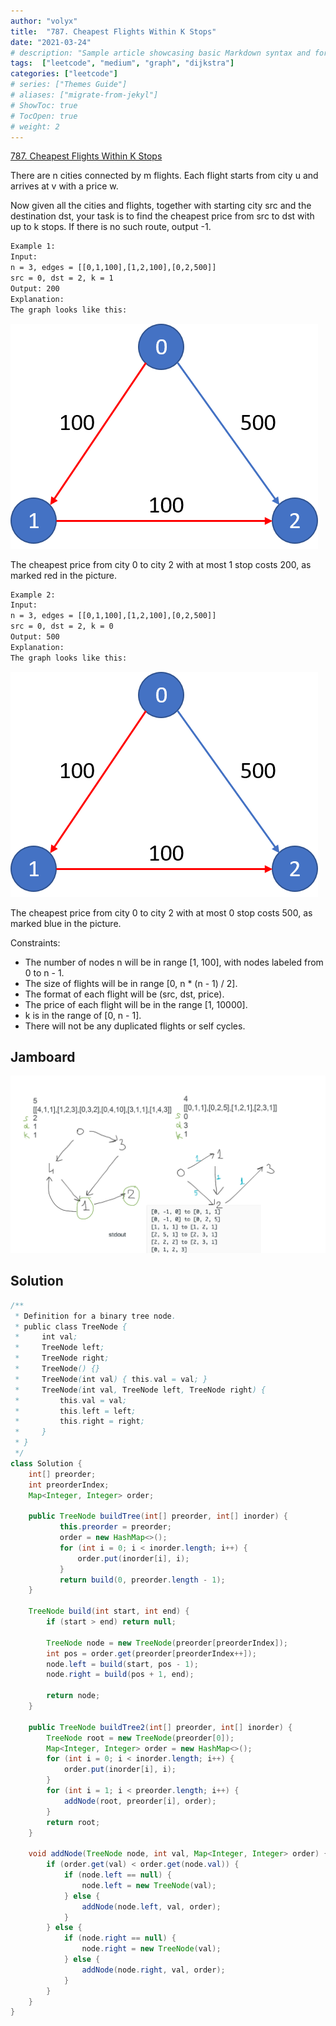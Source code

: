 ```yaml
---
author: "volyx"
title:  "787. Cheapest Flights Within K Stops"
date: "2021-03-24"
# description: "Sample article showcasing basic Markdown syntax and formatting for HTML elements."
tags:  ["leetcode", "medium", "graph", "dijkstra"]
categories: ["leetcode"]
# series: ["Themes Guide"]
# aliases: ["migrate-from-jekyl"]
# ShowToc: true
# TocOpen: true
# weight: 2
---
```


[787. Cheapest Flights Within K Stops](https://leetcode.com/problems/cheapest-flights-within-k-stops/)

There are n cities connected by m flights. Each flight starts from city u and arrives at v with a price w.

Now given all the cities and flights, together with starting city src and the destination dst, your task is to find the cheapest price from src to dst with up to k stops. If there is no such route, output -1.

```txt
Example 1:
Input: 
n = 3, edges = [[0,1,100],[1,2,100],[0,2,500]]
src = 0, dst = 2, k = 1
Output: 200
Explanation: 
The graph looks like this:
```

![ex1](/images/2021-03-24-ex1.png)

The cheapest price from city 0 to city 2 with at most 1 stop costs 200, as marked red in the picture.

```txt
Example 2:
Input: 
n = 3, edges = [[0,1,100],[1,2,100],[0,2,500]]
src = 0, dst = 2, k = 0
Output: 500
Explanation: 
The graph looks like this:
```

![ex2](/images/2021-03-24-ex2.png)

The cheapest price from city 0 to city 2 with at most 0 stop costs 500, as marked blue in the picture.

Constraints:

- The number of nodes n will be in range [1, 100], with nodes labeled from 0 to n - 1.
- The size of flights will be in range [0, n * (n - 1) / 2].
- The format of each flight will be (src, dst, price).
- The price of each flight will be in the range [1, 10000].
- k is in the range of [0, n - 1].
- There will not be any duplicated flights or self cycles.

## Jamboard

![jam1](/images/787_Cheapest_Flights_Within_K_Stops.png)

## Solution

```java
/**
 * Definition for a binary tree node.
 * public class TreeNode {
 *     int val;
 *     TreeNode left;
 *     TreeNode right;
 *     TreeNode() {}
 *     TreeNode(int val) { this.val = val; }
 *     TreeNode(int val, TreeNode left, TreeNode right) {
 *         this.val = val;
 *         this.left = left;
 *         this.right = right;
 *     }
 * }
 */
class Solution {
    int[] preorder;
    int preorderIndex; 
    Map<Integer, Integer> order;
                   
    public TreeNode buildTree(int[] preorder, int[] inorder) {
           this.preorder = preorder;
           order = new HashMap<>();
           for (int i = 0; i < inorder.length; i++) {
               order.put(inorder[i], i);
           }
           return build(0, preorder.length - 1);
    }
    
    TreeNode build(int start, int end) {
        if (start > end) return null;
        
        TreeNode node = new TreeNode(preorder[preorderIndex]);
        int pos = order.get(preorder[preorderIndex++]);
        node.left = build(start, pos - 1);
        node.right = build(pos + 1, end);
        
        return node;
    }
    
    public TreeNode buildTree2(int[] preorder, int[] inorder) {
        TreeNode root = new TreeNode(preorder[0]);
        Map<Integer, Integer> order = new HashMap<>();
        for (int i = 0; i < inorder.length; i++) {
            order.put(inorder[i], i);
        }
        for (int i = 1; i < preorder.length; i++) {
            addNode(root, preorder[i], order);
        }
        return root;
    }
    
    void addNode(TreeNode node, int val, Map<Integer, Integer> order) {
        if (order.get(val) < order.get(node.val)) {
            if (node.left == null) {
                node.left = new TreeNode(val);
            } else {
                addNode(node.left, val, order);
            }
        } else {
            if (node.right == null) {
                node.right = new TreeNode(val);
            } else {
                addNode(node.right, val, order);
            }
        }
    }
}
```
